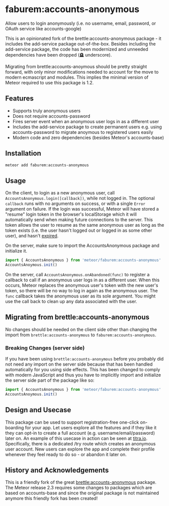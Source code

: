 # faburem:accounts-anonymous
Allow users to login anonymously (i.e. no username, email, password, or OAuth
service like accounts-google)

This is an opinionated fork of the brettle:accounts-anonymous package - it includes the add-service package out-of-the-box.
Besides including the add-service package, the code has been modernized and unneeded dependencies have been dropped (🪦 underscore).

Migrating from brettle:accounts-anoymous should be pretty straight forward, with only minor modifications needed to account for the move to modern ecmascript and modules.
This implies the minimal version of Meteor required to use this package is 1.2.

## Features
- Supports truly anonymous users
- Does not require accounts-password
- Fires server event when an anonymous user logs in as a different user
- Includes the add-service package to create permanent users e.g. using accounts-password to migrate anoymous to registered users easily
- Modern code and zero dependencies (besides Meteor's accounts-base)
## Installation
```sh
meteor add faburem:accounts-anonymous
```

## Usage

On the client, to login as a new anonymous user, call
`AccountsAnonymous.login([callback])`, while not logged in. The optional
`callback` runs with no arguments on success, or with a single `Error` argument
on failure. If the login was successful,  Meteor will have stored a "resume"
login token in the browser's localStorage which it will automatically send when
making future  connections to the server. This token allows the user to resume
as the same anonymous user as long as the token exists (i.e. the user hasn't
logged out or logged in as some other user), and hasn't
[expired](http://docs.meteor.com/#/full/accounts_config).

On the server, make sure to import the AccountsAnonymous package and initialize it.
```javascript
import { AccountsAnonymous } from 'meteor/faburem:accounts-anonymous'
AccountsAnoymous.init()
```
On the server, call `AccountsAnonymous.onAbandoned(func)` to register a callback
to call if an anonymous user logs in as a different user. When this occurs,
Meteor replaces the anonymous user's token with the new user's token, so there
will be no way to log in again as the anonymous user. The `func` callback takes
the anonymous user as its sole argument. You might use the call back  to clean
up any data associated with the user.

## Migrating from brettle:accounts-anonymous
No changes should be needed on the client side other than changing the import from `brettle:accounts-anonymous` to `faburem:accounts-anonymous`.

### Breaking Changes (server side)
If you have been using `brettle:accounts-anonymous` before you probably did not need any import on the server side because that has been handled automatically for you using side effects.
This has been changed to comply with modern JavaScript and thus you have to implicitly import and initialize the server side part of the package like so:

```javascript
import { AccountsAnonymous } from 'meteor/faburem:accounts-anonymous'
AccountsAnoymous.init()
```

## Design and Usecase
This package can be used to support registration-free one-click on-boarding for your app. Let users explore all the features and if they like it they can opt-in to create a full account (e.g. username/email/password) later on.
An example of this usecase in action can be seen at [titra.io](https://titra.io). Specifically, there is a dedicated /try route which creates an anonymous user account. New users can explore the app and complete their profile whenever they feel ready to do so - or abandon it later on.

## History and Acknowledgements

This is a friendly fork of the great
[brettle:accounts-anonymous](https://github.com/brettle/meteor-accounts-anonymous)
package. The Meteor release 2.3 requires some changes to packages which are based 
on accounts-base and since the original package is not maintained anymore this friendly fork has been created!
